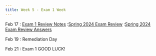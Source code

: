 ```yaml
---
title: Week 5 - Exam 1 Week
---
```


Feb 17
: [Exam 1 Review Notes](#)
  :[Spring 2024 Exam Review](https://rmshksu.github.io/stat240_spring2025/assets/files/Exam1ReviewSpring2024.pdf)
  :[Spring 2024 Exam Review Answers](https://rmshksu.github.io/stat240_spring2025/assets/files/Exam1ReviewAnswers.pdf)
  

Feb 19
: Remediation Day

Feb 21
: Exam 1 GOOD LUCK!

